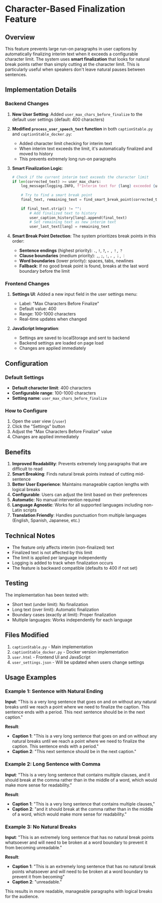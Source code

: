 # Character-Based Finalization Feature

## Overview

This feature prevents large run-on paragraphs in user captions by automatically finalizing interim text when it exceeds a configurable character limit. The system uses **smart finalization** that looks for natural break points rather than simply cutting at the character limit. This is particularly useful when speakers don't leave natural pauses between sentences.

## Implementation Details

### Backend Changes

1. **New User Setting**: Added `user_max_chars_before_finalize` to the default user settings (default: 400 characters)

2. **Modified `process_user_speech_text` function** in both `captionStable.py` and `captionStable_docker.py`:
   - Added character limit checking for interim text
   - When interim text exceeds the limit, it's automatically finalized and moved to history
   - This prevents extremely long run-on paragraphs

3. **Smart Finalization Logic**:
   ```python
   # Check if the current interim text exceeds the character limit
   if len(corrected_text) >= user_max_chars:
       log_message(logging.INFO, f"Interim text for {lang} exceeded {user_max_chars} characters ({len(corrected_text)}), looking for smart break point")
       
       # Try to find a smart break point
       final_text, remaining_text = find_smart_break_point(corrected_text, user_max_chars)
       
       if final_text.strip() != "":
           # Add finalized text to history
           user_caption_history[lang].append(final_text)
           # Set remaining text as new interim text
           user_last_text[lang] = remaining_text
   ```

4. **Smart Break Point Detection**:
   The system prioritizes break points in this order:
   - **Sentence endings** (highest priority): `.`, `!`, `?`, `。`, `！`, `？`
   - **Clause boundaries** (medium priority): `,`, `;`, `:`, `，`, `；`, `：`
   - **Word boundaries** (lower priority): spaces, tabs, newlines
   - **Fallback**: If no good break point is found, breaks at the last word boundary before the limit

### Frontend Changes

1. **Settings UI**: Added a new input field in the user settings menu:
   - Label: "Max Characters Before Finalize"
   - Default value: 400
   - Range: 100-1000 characters
   - Real-time updates when changed

2. **JavaScript Integration**:
   - Settings are saved to localStorage and sent to backend
   - Backend settings are loaded on page load
   - Changes are applied immediately

## Configuration

### Default Settings
- **Default character limit**: 400 characters
- **Configurable range**: 100-1000 characters
- **Setting name**: `user_max_chars_before_finalize`

### How to Configure
1. Open the user view (`/user`)
2. Click the "Settings" button
3. Adjust the "Max Characters Before Finalize" value
4. Changes are applied immediately

## Benefits

1. **Improved Readability**: Prevents extremely long paragraphs that are difficult to read
2. **Smart Breaking**: Finds natural break points instead of cutting mid-sentence
3. **Better User Experience**: Maintains manageable caption lengths with logical breaks
4. **Configurable**: Users can adjust the limit based on their preferences
5. **Automatic**: No manual intervention required
6. **Language Agnostic**: Works for all supported languages including non-Latin scripts
7. **Translation Friendly**: Handles punctuation from multiple languages (English, Spanish, Japanese, etc.)

## Technical Notes

- The feature only affects interim (non-finalized) text
- Finalized text is not affected by this limit
- The limit is applied per language independently
- Logging is added to track when finalization occurs
- The feature is backward compatible (defaults to 400 if not set)

## Testing

The implementation has been tested with:
- Short text (under limit): No finalization
- Long text (over limit): Automatic finalization
- Boundary cases (exactly at limit): Proper finalization
- Multiple languages: Works independently for each language

## Files Modified

1. `captionStable.py` - Main implementation
2. `captionStable_docker.py` - Docker version implementation  
3. `user.html` - Frontend UI and JavaScript
4. `user_settings.json` - Will be updated when users change settings

## Usage Examples

### Example 1: Sentence with Natural Ending
**Input**: "This is a very long sentence that goes on and on without any natural breaks until we reach a point where we need to finalize the caption. This sentence ends with a period. This next sentence should be in the next caption."

**Result**: 
- **Caption 1**: "This is a very long sentence that goes on and on without any natural breaks until we reach a point where we need to finalize the caption. This sentence ends with a period."
- **Caption 2**: "This next sentence should be in the next caption."

### Example 2: Long Sentence with Comma
**Input**: "This is a very long sentence that contains multiple clauses, and it should break at the comma rather than in the middle of a word, which would make more sense for readability."

**Result**:
- **Caption 1**: "This is a very long sentence that contains multiple clauses,"
- **Caption 2**: "and it should break at the comma rather than in the middle of a word, which would make more sense for readability."

### Example 3: No Natural Breaks
**Input**: "This is an extremely long sentence that has no natural break points whatsoever and will need to be broken at a word boundary to prevent it from becoming unreadable."

**Result**:
- **Caption 1**: "This is an extremely long sentence that has no natural break points whatsoever and will need to be broken at a word boundary to prevent it from becoming"
- **Caption 2**: "unreadable."

This results in more readable, manageable paragraphs with logical breaks for the audience. 